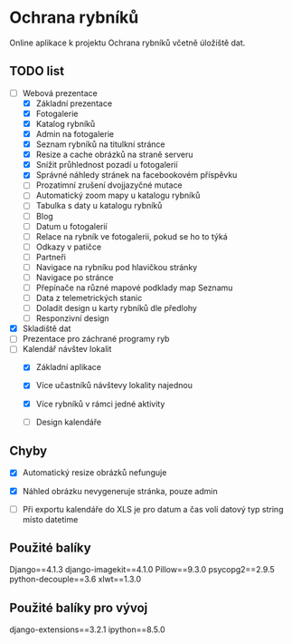 # Ochrana rybníků

Online aplikace k projektu Ochrana rybníků včetně úložiště dat.

## TODO list
- [ ] Webová prezentace
    - [x] Základní prezentace
    - [x] Fotogalerie
    - [x] Katalog rybníků
    - [x] Admin na fotogalerie
    - [x] Seznam rybníků na titulkní stránce
    - [x] Resize a cache obrázků na straně serveru
    - [x] Snížit průhlednost pozadí u fotogalerií
    - [x] Správné náhledy stránek na facebookovém příspěvku
    - [ ] Prozatimní zrušení dvojjazyčné mutace
    - [ ] Automatický zoom mapy u katalogu rybníků
    - [ ] Tabulka s daty u katalogu rybníků
    - [ ] Blog
    - [ ] Datum u fotogalerií
    - [ ] Relace na rybník ve fotogalerii, pokud se ho to týká
    - [ ] Odkazy v patičce
    - [ ] Partneři
    - [ ] Navigace na rybníku pod hlavičkou stránky
    - [ ] Navigace po stránce
    - [ ] Přepínače na různé mapové podklady map Seznamu
    - [ ] Data z telemetrických stanic
    - [ ] Doladit design u karty rybníků dle předlohy
    - [ ] Responzivní design
    
- [x] Skladiště dat
- [ ] Prezentace pro záchrané programy ryb
- [ ] Kalendář návštev lokalit
    - [x] Základní aplikace
    - [x] Více učastníků návštevy lokality najednou
    - [x] Více rybníků v rámci jedné aktivity
    - [ ] Design kalendáře


## Chyby
- [x] Automatický resize obrázků nefunguje
- [x] Náhled obrázku nevygeneruje stránka, pouze admin
- [ ] Při exportu kalendáře do XLS je pro datum a čas volí datový typ string místo datetime


## Použité balíky
Django==4.1.3
django-imagekit==4.1.0
Pillow==9.3.0
psycopg2==2.9.5
python-decouple==3.6
xlwt==1.3.0

## Použité balíky pro vývoj
django-extensions==3.2.1
ipython==8.5.0
